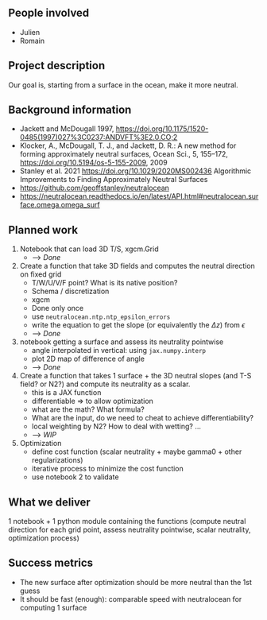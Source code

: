 ## People involved

* Julien
* Romain

## Project description 

Our goal is, starting from a surface in the ocean, make it more neutral.


## Background information

* Jackett and McDougall 1997, https://doi.org/10.1175/1520-0485(1997)027%3C0237:ANDVFT%3E2.0.CO;2
* Klocker, A., McDougall, T. J., and Jackett, D. R.: A new method for forming approximately neutral surfaces, Ocean Sci., 5, 155–172, https://doi.org/10.5194/os-5-155-2009, 2009
* Stanley et al. 2021 https://doi.org/10.1029/2020MS002436 
  Algorithmic Improvements to Finding Approximately Neutral Surfaces
* https://github.com/geoffstanley/neutralocean
* https://neutralocean.readthedocs.io/en/latest/API.html#neutralocean.surface.omega.omega_surf

## Planned work


1. Notebook that can load 3D T/S, xgcm.Grid
   * --> *Done*
1. Create a function that take 3D fields and computes the neutral direction on fixed grid
   * T/W/U/V/F point? What is its native position?
   * Schema / discretization
   * xgcm
   * Done only once
   * use `neutralocean.ntp.ntp_epsilon_errors`
   * write the equation to get the slope (or equivalently the $\Delta z$) from $\epsilon$
   * --> *Done*
2. notebook getting a surface and assess its neutrality pointwise
   * angle interpolated in vertical: using `jax.numpy.interp`
   * plot 2D map of difference of angle
   * --> *Done*
3. Create a function that takes 1 surface + the 3D neutral slopes (and T-S field? or N2?) and compute its neutrality as a scalar.
   * this is a JAX function
   * differentiable => to allow optimization
   * what are the math? What formula?
   * What are the input, do we need to cheat to achieve differentiability?
   * local weighting by N2? How to deal with wetting? ...
   * --> *WIP*
4. Optimization
   * define cost function (scalar neutrality + maybe gamma0 + other regularizations)
   * iterative process to minimize the cost function
   * use notebook 2 to validate

## What we deliver

1 notebook + 1 python module containing the functions
(compute neutral direction for each grid point, assess neutrality pointwise, scalar neutrality, optimization process)

## Success metrics


* The new surface after optimization should be more neutral than the 1st guess
* It should be fast (enough): comparable speed with neutralocean for computing 1 surface
